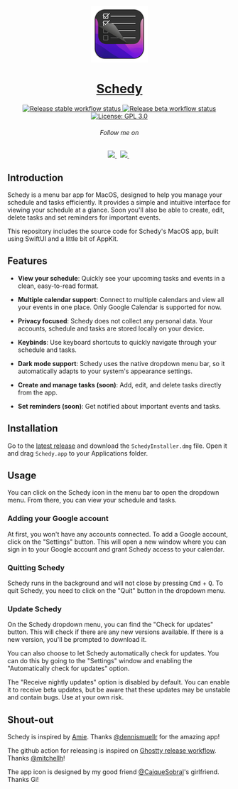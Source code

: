 <!-- Header -->

<p align="center">
  <a href="https://schedy.io/">
    <img alt="Schedy Logo" height="128" src="schedy/Assets.xcassets/AppIcon.appiconset/icon_128.png">
    <h1 align="center">Schedy</h1>
  </a>
</p>

<p align="center">
  <a href="https://github.com/ouwargui/schedy/actions/workflows/release-stable.yml">
    <img alt="Release stable workflow status" src="https://github.com/ouwargui/schedy/actions/workflows/release-stable.yml/badge.svg?branch=main">
  </a>
  <a href="https://github.com/ouwargui/schedy/actions/workflows/release-beta.yml">
    <img alt="Release beta workflow status" src="https://github.com/ouwargui/schedy/actions/workflows/release-beta.yml/badge.svg?branch=main">
  </a>
  <a href="https://github.com/ouwargui/schedy/blob/main/LICENSE" target="_blank">
    <img alt="License: GPL 3.0" src="https://img.shields.io/badge/License-GPL--3.0-success.svg?style=flat-square&color=33CC12" target="_blank" />
  </a>
</p>

<h6 align="center">Follow me on</h6>
<p align="center">
  <a aria-label="Follow me on X" href="https://x.com/intent/follow?screen_name=eoqguih" target="_blank">
    <img src="https://img.shields.io/badge/X-000000?style=for-the-badge&logo=x&logoColor=white" target="_blank" />
  </a>&nbsp;
  <a aria-label="Follow me on GitHub" href="https://github.com/ouwargui" target="_blank">
    <img src="https://img.shields.io/badge/GitHub-222222?style=for-the-badge&logo=github&logoColor=white" target="_blank" />
  </a>&nbsp;
</p>

## Introduction

Schedy is a menu bar app for MacOS, designed to help you manage your schedule and tasks efficiently. It provides a simple and intuitive interface for viewing your schedule at a glance. Soon you'll also be able to create, edit, delete tasks and set reminders for important events.

This repository includes the source code for Schedy's MacOS app, built using SwiftUI and a little bit of AppKit.

## Features

- **View your schedule**: Quickly see your upcoming tasks and events in a clean, easy-to-read format.

- **Multiple calendar support**: Connect to multiple calendars and view all your events in one place. Only Google Calendar is supported for now.

- **Privacy focused**: Schedy does not collect any personal data. Your accounts, schedule and tasks are stored locally on your device.

- **Keybinds**: Use keyboard shortcuts to quickly navigate through your schedule and tasks.

- **Dark mode support**: Schedy uses the native dropdown menu bar, so it automatically adapts to your system's appearance settings.

- **Create and manage tasks (soon)**: Add, edit, and delete tasks directly from the app.

- **Set reminders (soon)**: Get notified about important events and tasks.

## Installation

Go to the [latest release](https://github.com/ouwargui/schedy/releases/latest) and download the `SchedyInstaller.dmg` file. Open it and drag `Schedy.app` to your Applications folder.

## Usage

You can click on the Schedy icon in the menu bar to open the dropdown menu. From there, you can view your schedule and tasks.

### Adding your Google account

At first, you won't have any accounts connected. To add a Google account, click on the "Settings" button. This will open a new window where you can sign in to your Google account and grant Schedy access to your calendar.

### Quitting Schedy

Schedy runs in the background and will not close by pressing <kbd>Cmd</kbd> + <kbd>Q</kbd>. To quit Schedy, you need to click on the "Quit" button in the dropdown menu.

### Update Schedy

On the Schedy dropdown menu, you can find the "Check for updates" button. This will check if there are any new versions available. If there is a new version, you'll be prompted to download it.

You can also choose to let Schedy automatically check for updates. You can do this by going to the "Settings" window and enabling the "Automatically check for updates" option.

The "Receive nightly updates" option is disabled by default. You can enable it to receive beta updates, but be aware that these updates may be unstable and contain bugs. Use at your own risk.

## Shout-out

Schedy is inspired by [Amie](https://amie.so/). Thanks [@dennismuellr](https://x.com/dennismuellr) for the amazing app!

The github action for releasing is inspired on [Ghostty release workflow](https://github.com/ghostty-org/ghostty/blob/main/.github/workflows/release-tip.yml). Thanks [@mitchellh](https://github.com/mitchellh)!

The app icon is designed by my good friend [@CaiqueSobral](https://github.com/CaiqueSobral)'s girlfriend. Thanks Gi!
